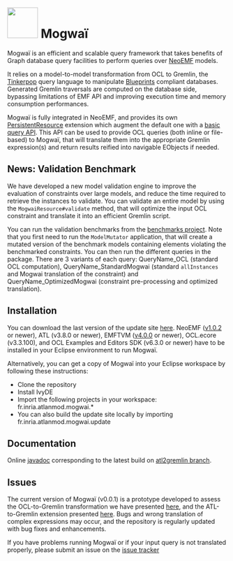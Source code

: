 # <img src="http://atlanmod.github.io/Mogwai/resources/Mogwai_logo.png" width="70" />&nbsp;Mogwaï

Mogwaï is an efficient and scalable query framework that takes benefits of Graph database query facilities to perform queries over [NeoEMF](https://github.com/atlanmod/NeoEMF) models.

It relies on a model-to-model transformation from OCL to Gremlin, the [Tinkerpop](http://www.tinkerpop.com/) query language to manipulate [Blueprints](https://github.com/tinkerpop/blueprints/wiki) compliant databases.
Generated Gremlin traversals are computed on the database side, bypassing limitations of EMF API and improving execution time and memory consumption performances.

Mogwaï is fully integrated in NeoEMF, and provides its own [PersistentResource](https://github.com/atlanmod/NeoEMF/blob/master/core/src/main/java/fr/inria/atlanmod/neoemf/resources/PersistentResource.java) extension which augment the default one with a [basic query API](https://github.com/atlanmod/Mogwai/blob/master/core/src/main/java/fr/inria/atlanmod/mogwai/resources/MogwaiResource.java). This API can be used to provide OCL queries (both inline or file-based) to Mogwaï, that will translate them into the appropriate Gremlin expression(s) and return results reified into navigable EObjects if needed.

## News: Validation Benchmark

We have developed a new model validation engine to improve the evaluation of constraints over large models, and reduce the time required to retrieve the instances to validate. You can validate an entire model by using the `MogwaiResource#validate` method, that will optimize the input OCL constraint and translate it into an efficient Gremlin script.

You can run the validation benchmarks from the [benchmarks project](https://github.com/atlanmod/Mogwai/tree/master/benchmarks/fr.inria.atlanmod.mogwai.benchmarks/src/fr/inria/atlanmod/mogwai/benchmark/validation). Note that you first need to run the `ModelMutator` application, that will create a mutated version of the benchmark models containing elements violating the benchmarked constraints. You can then run the different queries in the package. There are 3 variants of each query: QueryName_OCL (standard OCL computation), QueryName_StandardMogwai (standard `allInstances` and Mogwai translation of the constraint) and QueryName_OptimizedMogwai (constraint pre-processing and optimized translation).

## Installation
  You can download the last version of the update site [here](). NeoEMF ([v1.0.2](https://atlanmod.github.io/NeoEMF/releases/latest/plugin/) or newer), ATL (v3.8.0 or newer), EMFTVM ([v4.0.0](http://marketplace.eclipse.org/node/609049) or newer), OCL.ecore (v3.3.100), and OCL Examples and Editors SDK (v6.3.0 or newer) have to be installed in your Eclipse environment to run Mogwaï.

  Alternatively, you can get a copy of Mogwaï into your Eclipse workspace by following these instructions:
  * Clone the repository
  * Install IvyDE
  * Import the following projects in your workspace: fr.inria.atlanmod.mogwai.*
  * You can also build the update site locally by importing fr.inria.atlanmod.mogwai.update

## Documentation
Online [javadoc](https://atlanmod.github.io/Mogwai/documentation/index.html) corresponding to the latest build on [atl2gremlin branch](https://github.com/atlanmod/Mogwai/tree/atl2gremlin).

## Issues

The current version of Mogwaï (v0.0.1) is a prototype developed to assess the OCL-to-Gremlin transformation we have presented [here](https://hal.archives-ouvertes.fr/hal-01344019/file/document.pdf), and the ATL-to-Gremlin extension presented [here](https://hal.archives-ouvertes.fr/hal-01589582/document). Bugs and wrong translation of complex expressions may occur, and the repository is regularly updated with bug fixes and enhancements.

If you have problems running Mogwaï or if your input query is not translated properly, please submit an issue on the [issue tracker](https://github.com/atlanmod/Mogwai/issues)
